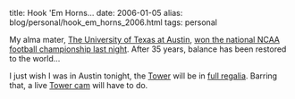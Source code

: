 title: Hook 'Em Horns...
date: 2006-01-05
alias: blog/personal/hook_em_horns_2006.html
tags: personal

My alma mater, <a href="http://www.utexas.edu">The University of Texas
at Austin</a>, <a
href="http://mackbrown-texasfootball.com/index.php?s=&url_channel_id=40&url_article_id=1874&url_subchannel_id=&change_well_id=2">
won the national NCAA football championship last night</a>. After 35
years, balance has been restored to the world...

I just wish I was in Austin tonight, the <a
href="http://www.utexas.edu/tower/">Tower</a> will be in <a
href="http://www.utexas.edu/opa/pubs/oncampus/02oc_issues/oc020129/oc_tower.html">full
regalia</a>.  Barring that, a live <a
href="http://www.universitycoop.com/ePOS/this_category=270&store=108&level1_category=Tabs&form=shared3/gm/main.html&design=coop3">Tower
cam</a> will have to do.



